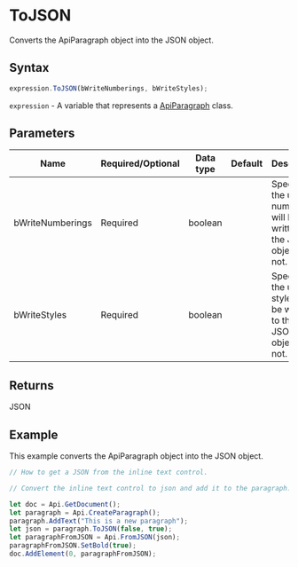 # ToJSON

Converts the ApiParagraph object into the JSON object.

## Syntax

```javascript
expression.ToJSON(bWriteNumberings, bWriteStyles);
```

`expression` - A variable that represents a [ApiParagraph](../ApiParagraph.md) class.

## Parameters

| **Name** | **Required/Optional** | **Data type** | **Default** | **Description** |
| ------------- | ------------- | ------------- | ------------- | ------------- |
| bWriteNumberings | Required | boolean |  | Specifies if the used numberings will be written to the JSON object or not. |
| bWriteStyles | Required | boolean |  | Specifies if the used styles will be written to the JSON object or not. |

## Returns

JSON

## Example

This example converts the ApiParagraph object into the JSON object.

```javascript editor-docx
// How to get a JSON from the inline text control.

// Convert the inline text control to json and add it to the paragraph.

let doc = Api.GetDocument();
let paragraph = Api.CreateParagraph();
paragraph.AddText("This is a new paragraph");
let json = paragraph.ToJSON(false, true);
let paragraphFromJSON = Api.FromJSON(json);
paragraphFromJSON.SetBold(true);
doc.AddElement(0, paragraphFromJSON);
```
